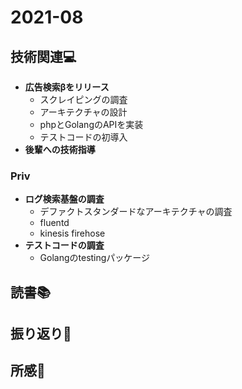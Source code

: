 # 2021-08
## 技術関連:computer:
* **広告検索βをリリース**
    * スクレイピングの調査
    * アーキテクチャの設計
    * phpとGolangのAPIを実装
    * テストコードの初導入
* **後輩への技術指導**
### Priv
* **ログ検索基盤の調査**
    * デファクトスタンダードなアーキテクチャの調査
    * fluentd
    * kinesis firehose
* **テストコードの調査**
    * Golangのtestingパッケージ

## 読書:books:

## 振り返り:eyes:

## 所感:clap:
